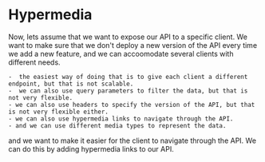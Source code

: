 # Hypermedia

Now, lets assume that we want to expose our API to a specific client.
We want to make sure that we don't deploy a new version of the API every time we add a new feature,
and we can accoomodate several clients with different needs.

	-  the easiest way of doing that is to give each client a different endpoint, but that is not scalable.
	-  we can also use query parameters to filter the data, but that is not very flexible.
	- we can also use headers to specify the version of the API, but that is not very flexible either.
	- we can also use hypermedia links to navigate through the API.
	- and we can use different media types to represent the data.

and we want to make it easier for the client to navigate through the API. We can do this by adding hypermedia links to our API.
